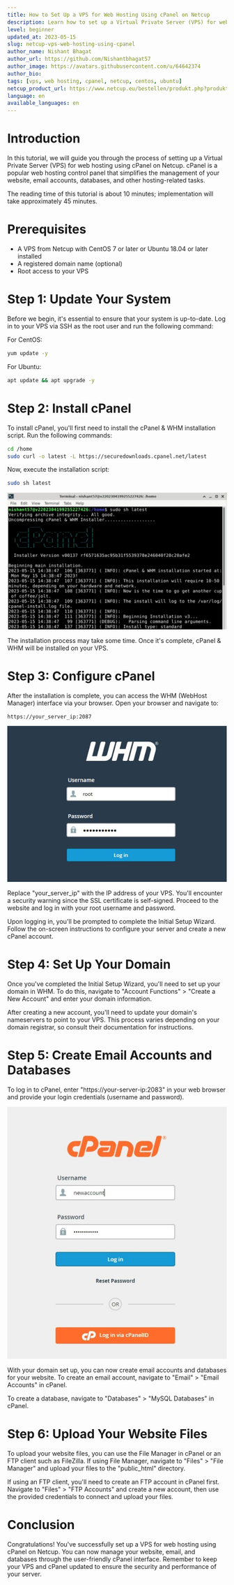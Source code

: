 ```yaml
---
title: How to Set Up a VPS for Web Hosting Using cPanel on Netcup
description: Learn how to set up a Virtual Private Server (VPS) for web hosting using cPanel on Netcup.
level: beginner
updated_at: 2023-05-15
slug: netcup-vps-web-hosting-using-cpanel
author_name: Nishant Bhagat
author_url: https://github.com/Nishantbhagat57
author_image: https://avatars.githubusercontent.com/u/64642374
author_bio:
tags: [vps, web hosting, cpanel, netcup, centos, ubuntu]
netcup_product_url: https://www.netcup.eu/bestellen/produkt.php?produkt=2991
language: en
available_languages: en
---
```


# Introduction

In this tutorial, we will guide you through the process of setting up a Virtual Private Server (VPS) for web hosting using cPanel on Netcup. cPanel is a popular web hosting control panel that simplifies the management of your website, email accounts, databases, and other hosting-related tasks.

The reading time of this tutorial is about 10 minutes; implementation will take approximately 45 minutes.

# Prerequisites

- A VPS from Netcup with CentOS 7 or later or Ubuntu 18.04 or later installed
- A registered domain name (optional)
- Root access to your VPS

# Step 1: Update Your System

Before we begin, it's essential to ensure that your system is up-to-date. Log in to your VPS via SSH as the root user and run the following command:

For CentOS:

```bash
yum update -y
```

For Ubuntu:

```bash
apt update && apt upgrade -y
```

# Step 2: Install cPanel

To install cPanel, you'll first need to install the cPanel & WHM installation script. Run the following commands:

```bash
cd /home
sudo curl -o latest -L https://securedownloads.cpanel.net/latest
```

Now, execute the installation script:

```bash
sudo sh latest
```

![Cpanel Login](images/installation.png)

The installation process may take some time. Once it's complete, cPanel & WHM will be installed on your VPS.

# Step 3: Configure cPanel

After the installation is complete, you can access the WHM (WebHost Manager) interface via your browser. Open your browser and navigate to:

```
https://your_server_ip:2087
```

![Cpanel Login](images/whmlogin.jpg)

Replace "your_server_ip" with the IP address of your VPS. You'll encounter a security warning since the SSL certificate is self-signed. Proceed to the website and log in with your root username and password.

Upon logging in, you'll be prompted to complete the Initial Setup Wizard. Follow the on-screen instructions to configure your server and create a new cPanel account.

# Step 4: Set Up Your Domain

Once you've completed the Initial Setup Wizard, you'll need to set up your domain in WHM. To do this, navigate to "Account Functions" > "Create a New Account" and enter your domain information.

After creating a new account, you'll need to update your domain's nameservers to point to your VPS. This process varies depending on your domain registrar, so consult their documentation for instructions.

# Step 5: Create Email Accounts and Databases

To log in to cPanel, enter "https://your-server-ip:2083" in your web browser and provide your login credentials (username and password).

![Cpanel Login](images/cpanellogin.jpg)

With your domain set up, you can now create email accounts and databases for your website. To create an email account, navigate to "Email" > "Email Accounts" in cPanel.

To create a database, navigate to "Databases" > "MySQL Databases" in cPanel.

# Step 6: Upload Your Website Files

To upload your website files, you can use the File Manager in cPanel or an FTP client such as FileZilla. If using File Manager, navigate to "Files" > "File Manager" and upload your files to the "public_html" directory.

If using an FTP client, you'll need to create an FTP account in cPanel first. Navigate to "Files" > "FTP Accounts" and create a new account, then use the provided credentials to connect and upload your files.

# Conclusion

Congratulations! You've successfully set up a VPS for web hosting using cPanel on Netcup. You can now manage your website, email, and databases through the user-friendly cPanel interface. Remember to keep your VPS and cPanel updated to ensure the security and performance of your server.
